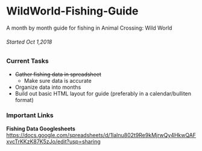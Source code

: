 # WildWorld-Fishing-Guide
A month by month guide for fishing in Animal Crossing: Wild World

###### Started Oct 1,2018

### Current Tasks

* ~~Gather fishing data in spreadsheet~~
  * Make sure data is accurate
* Organize data into months
* Build out basic HTML layout for guide (preferably in a calendar/bulliten format)

### Important Links

**Fishing Data Googlesheets**
https://docs.google.com/spreadsheets/d/1lalnu802t9Re9kMjrwQy4HkwQAFxvcTrKKzK87K5zJo/edit?usp=sharing
